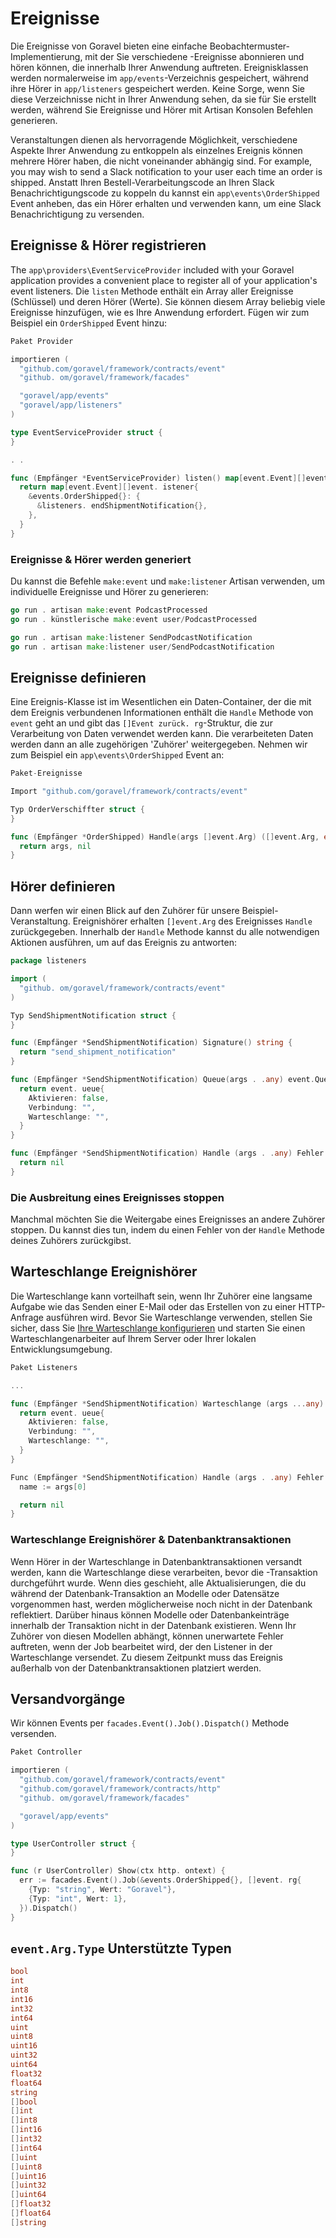 # Ereignisse

Die Ereignisse von Goravel bieten eine einfache Beobachtermuster-Implementierung, mit der Sie verschiedene
-Ereignisse abonnieren und hören können, die innerhalb Ihrer Anwendung auftreten. Ereignisklassen werden normalerweise im `app/events`-Verzeichnis gespeichert, während ihre
Hörer in `app/listeners` gespeichert werden. Keine Sorge, wenn Sie diese Verzeichnisse nicht in Ihrer Anwendung sehen, da sie
für Sie erstellt werden, während Sie Ereignisse und Hörer mit Artisan Konsolen Befehlen generieren.

Veranstaltungen dienen als hervorragende Möglichkeit, verschiedene Aspekte Ihrer Anwendung zu entkoppeln als einzelnes Ereignis können mehrere
Hörer haben, die nicht voneinander abhängig sind. For example, you may wish to send a Slack notification to your user each
time an order is shipped. Anstatt Ihren Bestell-Verarbeitungscode an Ihren Slack Benachrichtigungscode zu koppeln du kannst
ein `app\events\OrderShipped` Event anheben, das ein Hörer erhalten und verwenden kann, um eine Slack Benachrichtigung zu versenden.

## Ereignisse & Hörer registrieren

The `app\providers\EventServiceProvider` included with your Goravel application provides a convenient place to register
all of your application's event listeners. Die `listen` Methode enthält ein Array aller Ereignisse (Schlüssel) und deren
Hörer (Werte). Sie können diesem Array beliebig viele Ereignisse hinzufügen, wie es Ihre Anwendung erfordert. Fügen wir zum Beispiel ein
`OrderShipped` Event hinzu:

```go
Paket Provider

importieren (
  "github.com/goravel/framework/contracts/event"
  "github. om/goravel/framework/facades"

  "goravel/app/events"
  "goravel/app/listeners"
)

type EventServiceProvider struct {
}

. .

func (Empfänger *EventServiceProvider) listen() map[event.Event][]event.Listener {
  return map[event.Event][]event. istener{
    &events.OrderShipped{}: {
      &listeners. endShipmentNotification{},
    },
  }
}
```

### Ereignisse & Hörer werden generiert

Du kannst die Befehle `make:event` und `make:listener` Artisan verwenden, um individuelle Ereignisse und Hörer zu generieren:

```go
go run . artisan make:event PodcastProcessed
go run . künstlerische make:event user/PodcastProcessed

go run . artisan make:listener SendPodcastNotification
go run . artisan make:listener user/SendPodcastNotification
```

## Ereignisse definieren

Eine Ereignis-Klasse ist im Wesentlichen ein Daten-Container, der die mit dem Ereignis verbundenen Informationen enthält die `Handle` Methode von
`event` geht an und gibt das `[]Event zurück. rg`-Struktur, die zur Verarbeitung von Daten verwendet werden kann. Die verarbeiteten Daten werden
dann an alle zugehörigen 'Zuhörer' weitergegeben. Nehmen wir zum Beispiel ein `app\events\OrderShipped` Event an:

```go
Paket-Ereignisse

Import "github.com/goravel/framework/contracts/event"

Typ OrderVerschiffter struct {
}

func (Empfänger *OrderShipped) Handle(args []event.Arg) ([]event.Arg, error) {
  return args, nil
}
```

## Hörer definieren

Dann werfen wir einen Blick auf den Zuhörer für unsere Beispiel-Veranstaltung. Ereignishörer erhalten `[]event.Arg` des Ereignisses
`Handle` zurückgegeben. Innerhalb der `Handle` Methode kannst du alle notwendigen Aktionen ausführen, um auf das Ereignis zu antworten:

```go
package listeners

import (
  "github. om/goravel/framework/contracts/event"
)

Typ SendShipmentNotification struct {
}

func (Empfänger *SendShipmentNotification) Signature() string {
  return "send_shipment_notification"
}

func (Empfänger *SendShipmentNotification) Queue(args . .any) event.Queue {
  return event. ueue{
    Aktivieren: false,
    Verbindung: "",
    Warteschlange: "",
  }
}

func (Empfänger *SendShipmentNotification) Handle (args . .any) Fehler {
  return nil
}
```

### Die Ausbreitung eines Ereignisses stoppen

Manchmal möchten Sie die Weitergabe eines Ereignisses an andere Zuhörer stoppen. Du kannst dies tun, indem du einen Fehler von
der `Handle` Methode deines Zuhörers zurückgibst.

## Warteschlange Ereignishörer

Die Warteschlange kann vorteilhaft sein, wenn Ihr Zuhörer eine langsame Aufgabe wie das Senden einer E-Mail oder das Erstellen von
zu einer HTTP-Anfrage ausführen wird. Bevor Sie Warteschlange verwenden, stellen Sie sicher, dass Sie [Ihre Warteschlange konfigurieren](queues) und starten Sie einen Warteschlangenarbeiter
auf Ihrem Server oder Ihrer lokalen Entwicklungsumgebung.

```go
Paket Listeners

...

func (Empfänger *SendShipmentNotification) Warteschlange (args ...any) event.Queue {
  return event. ueue{
    Aktivieren: false,
    Verbindung: "",
    Warteschlange: "",
  }
}

Func (Empfänger *SendShipmentNotification) Handle (args . .any) Fehler {
  name := args[0]

  return nil
}
```

### Warteschlange Ereignishörer & Datenbanktransaktionen

Wenn Hörer in der Warteschlange in Datenbanktransaktionen versandt werden, kann die Warteschlange diese verarbeiten, bevor die
-Transaktion durchgeführt wurde. Wenn dies geschieht, alle Aktualisierungen, die du während der
Datenbank-Transaktion an Modelle oder Datensätze vorgenommen hast, werden möglicherweise noch nicht in der Datenbank reflektiert. Darüber hinaus können Modelle oder Datenbankeinträge
innerhalb der Transaktion nicht in der Datenbank existieren. Wenn Ihr Zuhörer von diesen Modellen abhängt, können unerwartete Fehler
auftreten, wenn der Job bearbeitet wird, der den Listener in der Warteschlange versendet. Zu diesem Zeitpunkt muss das Ereignis außerhalb von
der Datenbanktransaktionen platziert werden.

## Versandvorgänge

Wir können Events per `facades.Event().Job().Dispatch()` Methode versenden.

```go
Paket Controller

importieren (
  "github.com/goravel/framework/contracts/event"
  "github.com/goravel/framework/contracts/http"
  "github. om/goravel/framework/facades"

  "goravel/app/events"
)

type UserController struct {
}

func (r UserController) Show(ctx http. ontext) {
  err := facades.Event().Job(&events.OrderShipped{}, []event. rg{
    {Typ: "string", Wert: "Goravel"},
    {Typ: "int", Wert: 1},
  }).Dispatch()
}
```

## `event.Arg.Type` Unterstützte Typen

```go
bool
int
int8
int16
int32
int64
uint
uint8
uint16
uint32
uint64
float32
float64
string
[]bool
[]int
[]int8
[]int16
[]int32
[]int64
[]uint
[]uint8
[]uint16
[]uint32
[]uint64
[]float32
[]float64
[]string
```
